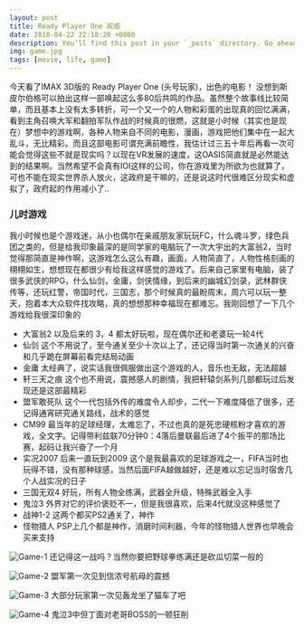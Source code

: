 ```yaml
---
layout: post
title: Ready Player One 观感
date: 2018-04-22 22:18:20 +0800
description: You’ll find this post in your `_posts` directory. Go ahead and edit it and re-build the site to see your changes. # Add post description (optional)
img: game.jpg
tags: [movie, life, game]
---
```


今天看了IMAX 3D版的 Ready Player One (头号玩家)，出色的电影！ 没想到斯皮尔伯格可以拍出这样一部唤起这么多80后共鸣的作品。虽然整个故事线比较简单，而且基本上没有太多转折，可一个又一个的人物和彩蛋的出现真的回忆满满，看到主角召唤大军和翻拍军队作战的时候真的很燃，这就是小时候（其实也是现在）梦想中的游戏啊，各种人物来自不同的电影，漫画，游戏把他们集中在一起大乱斗，无比精彩。而且这部电影可谓充满前瞻性，我估计过三五十年后再看一次可能会觉得这些不就是现实吗？以现在VR发展的速度，这OASIS简直就是必然能达到的结果啊。当然希望不会真有IOI这样的公司，你在游戏里为所欲为也就算了，可也不能在现实世界杀人放火，这政府是干嘛的，还是说这时代很难区分现实和虚拟了，政府起的作用减小了..

### 儿时游戏
我小时候也是个游戏迷，从小也偶尔在亲戚朋友家玩玩FC，什么魂斗罗，绿色兵团之类的，但是给我印象最深的是同学家的电脑玩了一次大宇出的大富翁2，当时觉得那简直是神作啊，这游戏怎么这么有趣，画面，人物简直了，人物性格刻画的栩栩如生，想想现在都很少有给我这样感觉的游戏了。后来自己家里有电脑，装了很多武侠的RPG，什么仙剑，金庸，剑侠情缘，到后来的幽城幻剑录，武林群侠传等，还玩红警，帝国时代，三国志，那个时候真的最盼周末，周六可以玩一整天，抱着本大众软件找攻略，真的想想那种幸福现在都难忘。我刚回想了一下几个游戏给我很深印象的

* 大富翁2 以及后来的 3，4 都太好玩啦，现在偶尔还和老婆玩一轮4代
* 仙剑 这个不用说了，至今通关至少十次以上了，还记得当时第一次通关的兴奋和几乎跪在屏幕前看完结局动画
* 金庸 太经典了，说实话我很佩服做出这个游戏的人，音乐也无敌，无法超越
* 轩三天之痕 这个也不用说，震撼感人的剧情，我把轩辕剑系列几部都玩过后发现还是这部最精彩
* 盟军敢死队 这个一代包括外传的难度令人却步，二代一下难度降低了很多，还记得通宵研究通关路线，战术的感觉
* CM99 最当年的足球经理，太难忘了，不过也真的是死忠硬核粉才喜欢的游戏，全文字。记得带利兹联70分钟0：4落后曼联最后进了4个扳平的那场比赛，起码让我兴奋了一个月
* 实况2007 后来一直玩到2009 这个是我最喜欢的足球游戏之一，FIFA当时也玩得不错，没有那种球感，当然后面FIFA越做越好，还是难以忘记当时宿舍几个人战实况的日子
* 三国无双4 好玩，所有人物全练满，武器全升级，特殊武器全入手
* 鬼泣3 外界对它的评价褒贬不一，但是我很喜欢，后来4代就没这种感觉了
* 战神1-2 这两个都买PS2通关了，神作
* 怪物猎人 PSP上几个都是神作，消磨时间利器，今年的怪物猎人世界也早晚会买来支持

![Game-1]({{site.baseurl}}/assets/img/game1.jpg)
还记得这一战吗？当然你要把野球拳练满还是砍瓜切菜一般的

![Game-2]({{site.baseurl}}/assets/img/game2.jpg)
盟军第一次见到信浓号航母的震撼

![Game-3]({{site.baseurl}}/assets/img/game3.jpg)
大部分玩家第一次见轰龙坐了猫车了吧

![Game-4]({{site.baseurl}}/assets/img/game4.jpg)
鬼泣3中但丁面对老哥BOSS的一顿狂削

